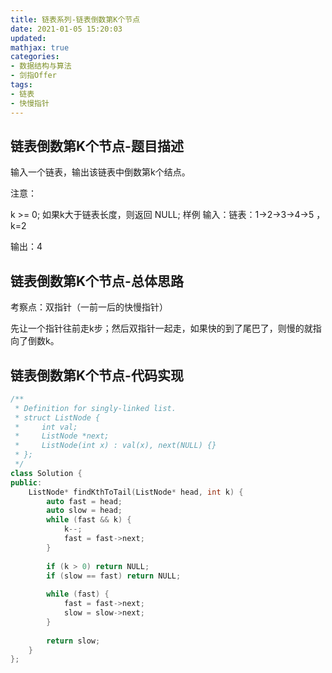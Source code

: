 ```yaml
---
title: 链表系列-链表倒数第K个节点
date: 2021-01-05 15:20:03
updated:
mathjax: true
categories:
- 数据结构与算法
- 剑指Offer
tags: 
- 链表
- 快慢指针
---
```


## 链表倒数第K个节点-题目描述

输入一个链表，输出该链表中倒数第k个结点。

注意：

k >= 0;
如果k大于链表长度，则返回 NULL;
样例
输入：链表：1->2->3->4->5 ，k=2

输出：4

<!-- more -->

## 链表倒数第K个节点-总体思路

考察点：双指针（一前一后的快慢指针）

先让一个指针往前走k步；然后双指针一起走，如果快的到了尾巴了，则慢的就指向了倒数k。

## 链表倒数第K个节点-代码实现

```cpp
/**
 * Definition for singly-linked list.
 * struct ListNode {
 *     int val;
 *     ListNode *next;
 *     ListNode(int x) : val(x), next(NULL) {}
 * };
 */
class Solution {
public:
    ListNode* findKthToTail(ListNode* head, int k) {
        auto fast = head;
        auto slow = head;
        while (fast && k) {
            k--;
            fast = fast->next;
        }
        
        if (k > 0) return NULL;
        if (slow == fast) return NULL;
        
        while (fast) {
            fast = fast->next;
            slow = slow->next;
        }
        
        return slow;
    }
};
```
